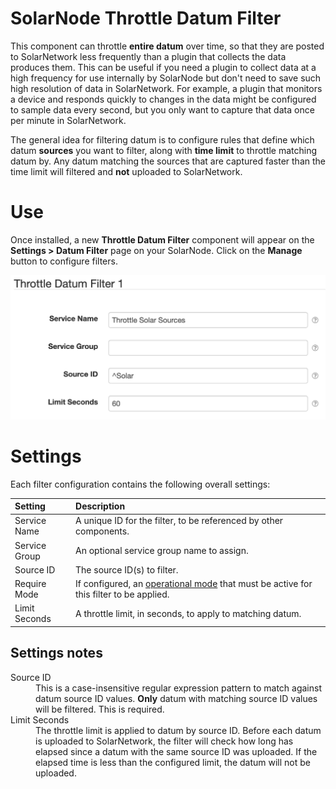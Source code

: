 # SolarNode Throttle Datum Filter

This component can throttle **entire datum** over time, so that they are posted to SolarNetwork less
frequently than a plugin that collects the data produces them. This can be useful if you need a
plugin to collect data at a high frequency for use internally by SolarNode but don't need to save
such high resolution of data in SolarNetwork. For example, a plugin that monitors a device and
responds quickly to changes in the data might be configured to sample data every second, but you
only want to capture that data once per minute in SolarNetwork.

The general idea for filtering datum is to configure rules that define which datum **sources** you
want to filter, along with **time limit** to throttle matching datum by. Any datum matching the
sources that are captured faster than the time limit will filtered and **not** uploaded to
SolarNetwork.

# Use

Once installed, a new **Throttle Datum Filter** component will appear on the 
**Settings > Datum Filter** page on your SolarNode. Click on the **Manage** button to configure 
filters.

![Throttle filter settings](docs/solarnode-throttle-filter-settings.png)

# Settings

Each filter configuration contains the following overall settings:

| Setting            | Description                                                       |
|:-------------------|:------------------------------------------------------------------|
| Service Name       | A unique ID for the filter, to be referenced by other components. |
| Service Group      | An optional service group name to assign.                         |
| Source ID          | The source ID(s) to filter.                                       |
| Require Mode       | If configured, an [operational mode](https://github.com/SolarNetwork/solarnetwork/wiki/SolarNode-Operational-Modes) that must be active for this filter to be applied. |
| Limit Seconds      | A throttle limit, in seconds, to apply to matching datum.         |

## Settings notes

<dl>
	<dt>Source ID</dt>
	<dd>This is a case-insensitive regular expression pattern to match against datum source ID values.
	<b>Only</b> datum with matching source ID values will be filtered. This is required.</dd>
	<dt>Limit Seconds</dt>
	<dd>The throttle limit is applied to datum by source ID. Before each datum is uploaded
	to SolarNetwork, the filter will check how long has elapsed since a datum with the
	same source ID was uploaded. If the elapsed time is less than the configured limit,
	the datum will not be uploaded.</dd>
</dl>
